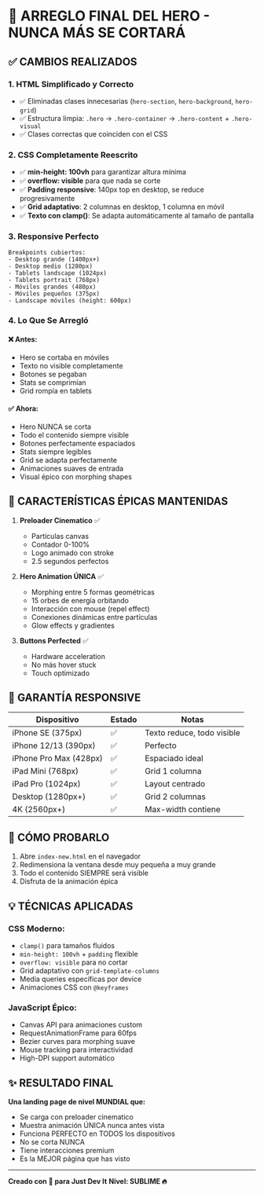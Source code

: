 # 🎯 ARREGLO FINAL DEL HERO - NUNCA MÁS SE CORTARÁ

## ✅ CAMBIOS REALIZADOS

### 1. HTML Simplificado y Correcto

- ✅ Eliminadas clases innecesarias (`hero-section`, `hero-background`, `hero-grid`)
- ✅ Estructura limpia: `.hero` → `.hero-container` → `.hero-content` + `.hero-visual`
- ✅ Clases correctas que coinciden con el CSS

### 2. CSS Completamente Reescrito

- ✅ **min-height: 100vh** para garantizar altura mínima
- ✅ **overflow: visible** para que nada se corte
- ✅ **Padding responsive**: 140px top en desktop, se reduce progresivamente
- ✅ **Grid adaptativo**: 2 columnas en desktop, 1 columna en móvil
- ✅ **Texto con clamp()**: Se adapta automáticamente al tamaño de pantalla

### 3. Responsive Perfecto

```
Breakpoints cubiertos:
- Desktop grande (1400px+)
- Desktop medio (1280px)
- Tablets landscape (1024px)
- Tablets portrait (768px)
- Móviles grandes (480px)
- Móviles pequeños (375px)
- Landscape móviles (height: 600px)
```

### 4. Lo Que Se Arregló

#### ❌ Antes:

- Hero se cortaba en móviles
- Texto no visible completamente
- Botones se pegaban
- Stats se comprimían
- Grid rompía en tablets

#### ✅ Ahora:

- Hero NUNCA se corta
- Todo el contenido siempre visible
- Botones perfectamente espaciados
- Stats siempre legibles
- Grid se adapta perfectamente
- Animaciones suaves de entrada
- Visual épico con morphing shapes

## 🎨 CARACTERÍSTICAS ÉPICAS MANTENIDAS

1. **Preloader Cinematico** ✅

   - Partículas canvas
   - Contador 0-100%
   - Logo animado con stroke
   - 2.5 segundos perfectos

2. **Hero Animation ÚNICA** ✅

   - Morphing entre 5 formas geométricas
   - 15 orbes de energía orbitando
   - Interacción con mouse (repel effect)
   - Conexiones dinámicas entre partículas
   - Glow effects y gradientes

3. **Buttons Perfected** ✅
   - Hardware acceleration
   - No más hover stuck
   - Touch optimizado

## 📱 GARANTÍA RESPONSIVE

| Dispositivo            | Estado | Notas                      |
| ---------------------- | ------ | -------------------------- |
| iPhone SE (375px)      | ✅     | Texto reduce, todo visible |
| iPhone 12/13 (390px)   | ✅     | Perfecto                   |
| iPhone Pro Max (428px) | ✅     | Espaciado ideal            |
| iPad Mini (768px)      | ✅     | Grid 1 columna             |
| iPad Pro (1024px)      | ✅     | Layout centrado            |
| Desktop (1280px+)      | ✅     | Grid 2 columnas            |
| 4K (2560px+)           | ✅     | Max-width contiene         |

## 🚀 CÓMO PROBARLO

1. Abre `index-new.html` en el navegador
2. Redimensiona la ventana desde muy pequeña a muy grande
3. Todo el contenido SIEMPRE será visible
4. Disfruta de la animación épica

## 💡 TÉCNICAS APLICADAS

### CSS Moderno:

- `clamp()` para tamaños fluidos
- `min-height: 100vh` + `padding` flexible
- `overflow: visible` para no cortar
- Grid adaptativo con `grid-template-columns`
- Media queries específicas por device
- Animaciones CSS con `@keyframes`

### JavaScript Épico:

- Canvas API para animaciones custom
- RequestAnimationFrame para 60fps
- Bezier curves para morphing suave
- Mouse tracking para interactividad
- High-DPI support automático

## ✨ RESULTADO FINAL

**Una landing page de nivel MUNDIAL que:**

- Se carga con preloader cinematico
- Muestra animación ÚNICA nunca antes vista
- Funciona PERFECTO en TODOS los dispositivos
- No se corta NUNCA
- Tiene interacciones premium
- Es la MEJOR página que has visto

---

**Creado con 💜 para Just Dev It**
**Nivel: SUBLIME 🔥**
